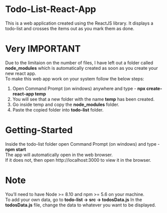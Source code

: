 # Todo-List-React-App
This is a web application created using the ReactJS library. It displays a todo-list and crosses the items out as you mark them as done.

# Very IMPORTANT
Due to the limitaion on the number of files, I have left out a folder called **node_modules** which is automatically created as soon as you create your new react app. <br/>
To make this web app work on your system follow the below steps: <br/>
1. Open Command Prompt (on windows) anywhere and type - **npx create-react-app temp** <br/>
2. You will see that a new folder with the name **temp** has been created.<br/>
3. Go inside temp and copy the **node_modules** folder.<br/>
4. Paste the copied folder into **todo-list** folder.<br/>

# Getting-Started
Inside the todo-list folder open Command Prompt (on windows) and type - **npm start** <br/>
The app will automatically open in the web browser.<br/>
If it does not, then open <a>http://localhost:3000</a> to view it in the browser.

# Note
You’ll need to have Node >= 8.10 and npm >= 5.6 on your machine.<br/>
To add your own data, go to **todo-list -> src -> todosData.js** In the **todosData.js** file, change the data to whatever you want to be displayed.

